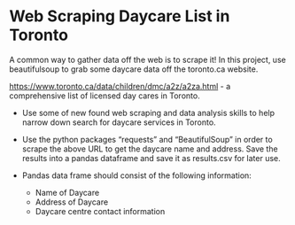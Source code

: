 # Web Scraping Daycare List in Toronto
A common way to gather data off the web is to scrape it! In this project, use beautifulsoup to grab some daycare data off the toronto.ca website.

https://www.toronto.ca/data/children/dmc/a2z/a2za.html - a comprehensive list of licensed day cares in Toronto.

- Use some of new found web scraping and data analysis skills to help narrow down search for daycare services in Toronto.

- Use the python packages “requests” and “BeautifulSoup” in order to scrape the above URL to get the daycare name and address. Save the results into a pandas dataframe and save it as results.csv for later use.

- Pandas data frame should consist of the following information:

    - Name of Daycare
    - Address of Daycare
    - Daycare centre contact information

